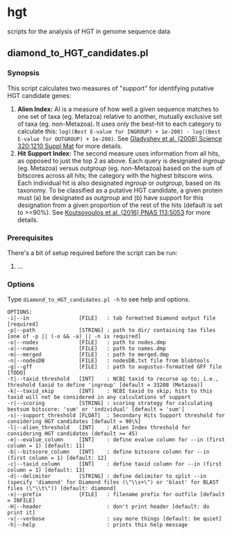 # hgt
scripts for the analysis of HGT in genome sequence data

## diamond_to_HGT_candidates.pl

### Synopsis

This script calculates two measures of "support" for identifying putative HGT candidate genes:

1. **Alien Index:** AI is a measure of how well a given sequence matches to one set of taxa (eg. Metazoa) relative to another, mutually exclusive set of taxa (eg. non-Metazoa). It uses only the best-hit to each category to calculate this: ```log((Best E-value for INGROUP) + 1e-200) - log((Best E-value for OUTGROUP) + 1e-200)```. See [Gladyshev et al. (2008) Science 320:1210 Suppl Mat](http://science.sciencemag.org/content/suppl/2008/05/29/320.5880.1210.DC1/Gladyshev.SOM.pdf) for more details.
2. **Hit Support Index:** The second measure uses information from all hits, as opposed to just the top 2 as above. Each query is designated *ingroup* (eg. Metazoa) versus *outgroup* (eg. non-Metazoa) based on the sum of bitscores across all hits; the category with the highest bitscore wins. Each individual hit is also designated *ingroup* or *outgroup*, based on its taxonomy. To be classified as a putative HGT candidate, a given protein must (a) be designated as *outgroup* and (b) have support for this designation from a given proportion of the rest of the hits (default is set to >=90%). See [Koutsovoulos et al. (2016) PNAS 113:5053](http://www.pnas.org/content/113/18/5053.abstract) for more details.

### Prerequisites

There's a bit of setup required before the script can be run:

1. ... 

### Options

Type ```diamond_to_HGT_candidates.pl -h``` to see help and options.

```
OPTIONS:
-i|--in                [FILE]   : tab formatted Diamond output file [required]
-p|--path              [STRING] : path to dir/ containing tax files [one of -p || (-o && -a) || -n is required]
-o|--nodes             [FILE]   : path to nodes.dmp
-a|--names             [FILE]   : path to names.dmp
-m|--merged            [FILE]   : path to merged.dmp
-n|--nodesDB           [FILE]   : nodesDB.txt file from blobtools
-g|--gff               [FILE]   : path to augustus-formatted GFF file [TODO]
-t|--taxid_threshold   [INT]    : NCBI taxid to recurse up to; i.e., threshold taxid to define 'ingroup' [default = 33208 (Metazoa)]
-k|--taxid_skip        [INT]    : NCBI taxid to skip; hits to this taxid will not be considered in any calculations of support
-r|--scoring           [STRING] : scoring strategy for calculating bestsum bitscore: 'sum' or 'individual' [default = 'sum']
-s|--support_threshold [FLOAT]  : Secondary Hits Support threshold for considering HGT candidates [default = 90\%]
-l|--alien_threshold   [INT]    : Alien Index threshold for considering HGT candidates (default >= 45)
-e|--evalue_column     [INT]    : define evalue column for --in (first column = 1) [default: 11]
-b|--bitscore_column   [INT]    : define bitscore column for --in (first column = 1) [default: 12]
-c|--taxid_column      [INT]    : define taxid column for --in (first column = 1) [default: 13]
-d|--delimiter         [STRING] : define delimiter to split --in (specify 'diamond' for Diamond files (\"\\s+\") or 'blast' for BLAST files (\"\\t\")) [default: diamond]
-x|--prefix            [FILE]   : filename prefix for outfile [default = INFILE]
-H|--header                     : don't print header [default: do print it]
-v|--verbose                    : say more things [default: be quiet]
-h|--help                       : prints this help message
```
